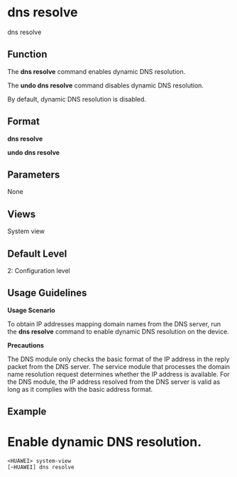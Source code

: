 dns resolve
===========

dns resolve

Function
--------



The **dns resolve** command enables dynamic DNS resolution.

The **undo dns resolve** command disables dynamic DNS resolution.



By default, dynamic DNS resolution is disabled.


Format
------

**dns resolve**

**undo dns resolve**


Parameters
----------

None

Views
-----

System view


Default Level
-------------

2: Configuration level


Usage Guidelines
----------------

**Usage Scenario**

To obtain IP addresses mapping domain names from the DNS server, run the **dns resolve** command to enable dynamic DNS resolution on the device.

**Precautions**

The DNS module only checks the basic format of the IP address in the reply packet from the DNS server. The service module that processes the domain name resolution request determines whether the IP address is available. For the DNS module, the IP address resolved from the DNS server is valid as long as it complies with the basic address format.


Example
-------

# Enable dynamic DNS resolution.
```
<HUAWEI> system-view
[~HUAWEI] dns resolve

```